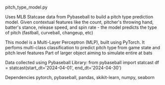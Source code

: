 pitch_type_model.py

 
Uses MLB Statcase data from Pybaseball to build a pitch type prediction model.
Given contextual features like the count, pitcher's throwing hand, batter's stance, release speed, and spin rate - the model predicts the type of pitch (fastball, curveball, changeup, etc)

This model is a Multi-Layer Perceptron (MLP), built using PyTorch. It perfoms multi-class classification to predict pitch type from game state and pitch level features
Part of larger object aiming to simulate entire at bats

Data collected using Pybaseball Library:
from pybaseball import statcast
df = statcast(start_dt='2024-04-01', end_dt='2024-04-30')

Dependencies
pytorch, pybaseball, pandas, skikit-learn, numpy, seaborn